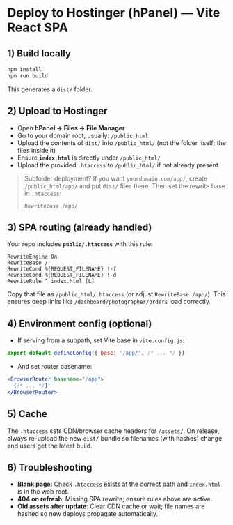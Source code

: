 
# Deploy to Hostinger (hPanel) — Vite React SPA

## 1) Build locally
```bash
npm install
npm run build
```
This generates a `dist/` folder.

## 2) Upload to Hostinger
- Open **hPanel → Files → File Manager**
- Go to your domain root, usually: `/public_html`
- Upload the contents of `dist/` into `/public_html/` (not the folder itself; the files inside it)
- Ensure **`index.html`** is directly under `/public_html/`
- Upload the provided `.htaccess` to `/public_html/` if not already present

> Subfolder deployment? If you want `yourdomain.com/app/`, create `/public_html/app/` and put `dist/` files there. Then set the rewrite base in `.htaccess`:
> ```
> RewriteBase /app/
> ```

## 3) SPA routing (already handled)
Your repo includes **`public/.htaccess`** with this rule:
```
RewriteEngine On
RewriteBase /
RewriteCond %{REQUEST_FILENAME} !-f
RewriteCond %{REQUEST_FILENAME} !-d
RewriteRule ^ index.html [L]
```
Copy that file as `/public_html/.htaccess` (or adjust `RewriteBase /app/`). This ensures deep links like `/dashboard/photographer/orders` load correctly.

## 4) Environment config (optional)
- If serving from a subpath, set Vite base in `vite.config.js`:
```js
export default defineConfig({ base: '/app/', /* ... */ })
```
- And set router basename:
```jsx
<BrowserRouter basename="/app">
  {/* ... */}
</BrowserRouter>
```

## 5) Cache
The `.htaccess` sets CDN/browser cache headers for `/assets/`. On release, always re-upload the new `dist/` bundle so filenames (with hashes) change and users get the latest build.

## 6) Troubleshooting
- **Blank page**: Check `.htaccess` exists at the correct path and `index.html` is in the web root.
- **404 on refresh**: Missing SPA rewrite; ensure rules above are active.
- **Old assets after update**: Clear CDN cache or wait; file names are hashed so new deploys propagate automatically.
